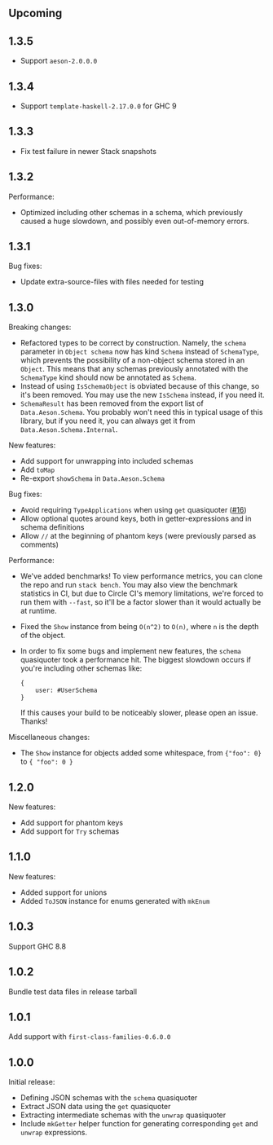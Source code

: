 ## Upcoming

## 1.3.5

* Support `aeson-2.0.0.0`

## 1.3.4

* Support `template-haskell-2.17.0.0` for GHC 9

## 1.3.3

* Fix test failure in newer Stack snapshots

## 1.3.2

Performance:

* Optimized including other schemas in a schema, which previously caused a huge slowdown, and possibly even out-of-memory errors.

## 1.3.1

Bug fixes:

* Update extra-source-files with files needed for testing

## 1.3.0

Breaking changes:

* Refactored types to be correct by construction. Namely, the `schema` parameter in `Object schema` now has kind `Schema` instead of `SchemaType`, which prevents the possibility of a non-object schema stored in an `Object`. This means that any schemas previously annotated with the `SchemaType` kind should now be annotated as `Schema`.
* Instead of using `IsSchemaObject` is obviated because of this change, so it's been removed. You may use the new `IsSchema` instead, if you need it.
* `SchemaResult` has been removed from the export list of `Data.Aeson.Schema`. You probably won't need this in typical usage of this library, but if you need it, you can always get it from `Data.Aeson.Schema.Internal`.

New features:

* Add support for unwrapping into included schemas
* Add `toMap`
* Re-export `showSchema` in `Data.Aeson.Schema`

Bug fixes:

* Avoid requiring `TypeApplications` when using `get` quasiquoter ([#16](https://github.com/LeapYear/aeson-schemas/issues/16))
* Allow optional quotes around keys, both in getter-expressions and in schema definitions
* Allow `//` at the beginning of phantom keys (were previously parsed as comments)

Performance:

* We've added benchmarks! To view performance metrics, you can clone the repo and run `stack bench`. You may also view the benchmark statistics in CI, but due to Circle CI's memory limitations, we're forced to run them with `--fast`, so it'll be a factor slower than it would actually be at runtime.
* Fixed the `Show` instance from being `O(n^2)` to `O(n)`, where `n` is the depth of the object.
* In order to fix some bugs and implement new features, the `schema` quasiquoter took a performance hit. The biggest slowdown occurs if you're including other schemas like:

    ```
    {
        user: #UserSchema
    }
    ```

    If this causes your build to be noticeably slower, please open an issue. Thanks!

Miscellaneous changes:

* The `Show` instance for objects added some whitespace, from `{"foo": 0}` to `{ "foo": 0 }`

## 1.2.0

New features:

* Add support for phantom keys
* Add support for `Try` schemas

## 1.1.0

New features:

* Added support for unions
* Added `ToJSON` instance for enums generated with `mkEnum`

## 1.0.3

Support GHC 8.8

## 1.0.2

Bundle test data files in release tarball

## 1.0.1

Add support with `first-class-families-0.6.0.0`

## 1.0.0

Initial release:

* Defining JSON schemas with the `schema` quasiquoter
* Extract JSON data using the `get` quasiquoter
* Extracting intermediate schemas with the `unwrap` quasiquoter
* Include `mkGetter` helper function for generating corresponding `get` and
  `unwrap` expressions.
